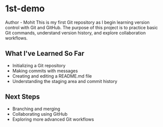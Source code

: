 # 1st-demo
Author - Mohit
This is my first Git repository as I begin learning version control with Git and GitHub. The purpose of this project is to practice basic Git commands, understand version history, and explore collaboration workflows.

## What I've Learned So Far

- Initializing a Git repository
- Making commits with messages
- Creating and editing a README.md file
- Understanding the staging area and commit history

## Next Steps

- Branching and merging
- Collaborating using GitHub
- Exploring more advanced Git workflows
